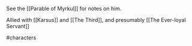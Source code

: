 See the [[Parable of Myrkul]] for notes on him.

Allied with [[Karsus]] and [[The Third]], and presumably [[The Ever-loyal Servant]]

#characters